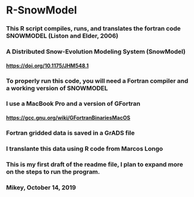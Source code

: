 # R-SnowModel

### This R script compiles, runs, and translates the fortran code SNOWMODEL (Liston and Elder, 2006)

### A Distributed Snow-Evolution Modeling System (SnowModel)
#### https://doi.org/10.1175/JHM548.1

### To properly run this code, you will need a Fortran compiler and a working version of SNOWMODEL
### I use a MacBook Pro and a version of GFortran
#### https://gcc.gnu.org/wiki/GFortranBinariesMacOS

### Fortran gridded data is saved in a GrADS file
### I translante this data using R code from Marcos Longo

### This is my first draft of the readme file, I plan to expand more on the steps to run the program.

### Mikey, October 14, 2019
